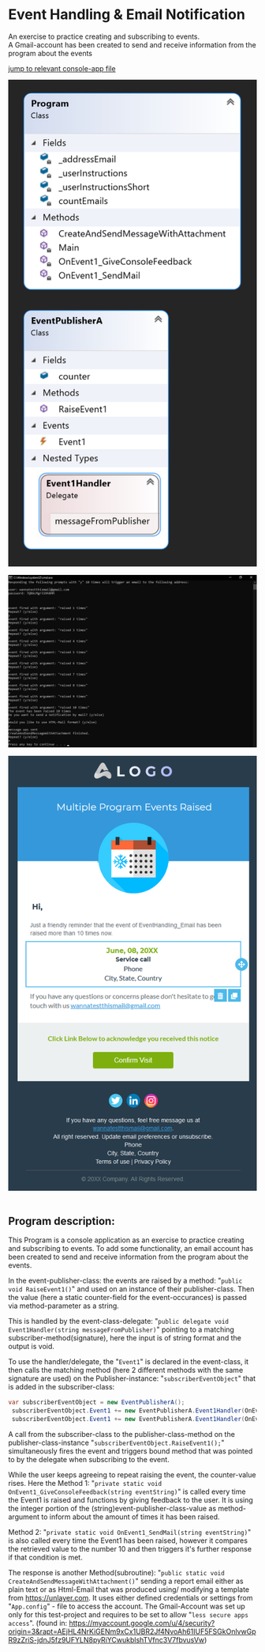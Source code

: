 # Event Handling & Email Notification
An exercise to practice creating and subscribing to events.  
A Gmail-account has been created to send and receive information from the program about the events 

[jump to relevant console-app file](https://github.com/Computational-Design-Consulting/CSharp-Collection/blob/mainCDC/Own%20examples%20and%20Ideas/EventHandling_Email/EventHandling_Email/Program.cs)

![Result screenshot](Screenshot%202022-01-09%20213601.png)

![Result screenshot](Screenshot%202022-01-10%20162838.png)

![Result screenshot](Screenshot%202022-01-10%20175753.png)
<br/>
<br/>

## Program description:

This Program is a console application as an exercise to practice creating and subscribing to events.
To add some functionality, an email account has been created to send and receive information from the program about the events.

In the event-publisher-class: the events are raised by a method: "`public void RaiseEvent1()`" and used on an instance of their publisher-class.
Then the value (here a static counter-field for the event-occurances) is passed via method-parameter as a string.

This is handled by the event-class-delegate: "`public delegate void Event1Handler(string messageFromPublisher)`" pointing to a matching subscriber-method(signature), here the input is of string format and the output is void.

To use the handler/delegate, the "`Event1`" is declared in the event-class,
it then calls the matching method (here 2 different methods with the same signature are used) on the Publisher-instance: "`subscriberEventObject`" that is added in the subscriber-class:

```csharp
var subscriberEventObject = new EventPublisherA();
 subscriberEventObject.Event1 += new EventPublisherA.Event1Handler(OnEvent1_GiveConsoleFeedback);
 subscriberEventObject.Event1 += new EventPublisherA.Event1Handler(OnEvent1_SendMail);
 ```

A call from the subscriber-class to the publisher-class-method on the publisher-class-instance
"`subscriberEventObject.RaiseEvent1();`"
simultaneously fires the event and triggers bound method that was pointed to by the delegate when subscribing to the event.

While the user keeps agreeing to repeat raising the event, the counter-value rises.
Here the Method 1: "`private static void OnEvent1_GiveConsoleFeedback(string eventString)`"
is called every time the Event1 is raised and functions by giving feedback to the user.
It is using the integer portion of the (string)event-publisher-class-value as method-argument to inform about the amount of times it has been raised.

Method 2: "`private static void OnEvent1_SendMail(string eventString)`"
is also called every time the Event1 has been raised, however it compares the retrieved value to the number 10 and then triggers it's further response if that condition is met.

The response is another Method(subroutine): "`public static void CreateAndSendMessageWithAttachment()`"
sending a report email either as plain text or as Html-Email that was produced using/ modifying a template from https://unlayer.com.
It uses either defined credentials or settings from "`App.config`" - file to access the account.
The Gmail-Account was set up only for this test-project and requires to be set to allow "`less secure apps access`".
(found in: https://myaccount.google.com/u/4/security?origin=3&rapt=AEjHL4NrKiGENm9xCx1UBR2Jf4NvoAh61IUF5FSGkOnlvwGpR9zZriS-jdnJ5fz9UFYLN8pyRiYCwukblshTVfnc3V7fbvusVw)
